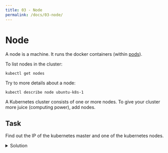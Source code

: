 ```yaml
---
title: 03 - Node
permalink: /docs/03-node/
---
```


# Node

A node is a machine. It runs the docker containers (within [pods](02-pod.md)).

To list nodes in the cluster:

`kubectl get nodes`

Try to more details about a node:

`kubectl describe node ubuntu-k8s-1`

A Kubernetes cluster consists of one or more nodes. To give your cluster more juice (computing power), add
nodes.

## Task

Find out the IP of the kubernetes master and one of the kubernetes nodes.

<details>
 <summary>Solution</summary>

### Solution 1: kubectl get node

OK let's find the master.
`kubectl get nodes`

The node with ROLES "master" seems to be the master. Let's find its IP.
`kubectl get node ubuntu-k8s-1 -o yaml`

Among the output, I see:
```
  addresses:
  - address: 192.168.1.29
```

So, that's the ip.

### Solution 2: kubectl describe node

`kubectl describe node ubuntu-k8s-1`

Here I see this line:
`flannel.alpha.coreos.com/public-ip=192.168.1.29`

It's a bit more cryptic than the output for `kubectl get node`, but we include this solution so you know
that `kubectl describe` can provide info about a node (or any resource, like `kubectl get pod my-pod`). 
`kubectl describe` is usually gathers information from more sources (like the events) than just the YAML
description.

</details>
